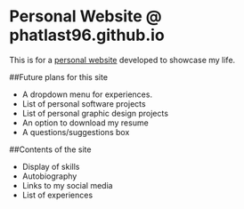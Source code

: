 # Personal Website @ phatlast96.github.io
This is for a [personal website](https://phatlast96.github.io) developed to showcase my life.
  
  
##Future plans for this site
- A dropdown menu for experiences.
- List of personal software projects
- List of personal graphic design projects
- An option to download my resume
- A questions/suggestions box

##Contents of the site
- Display of skills
- Autobiography
- Links to my social media
- List of experiences
